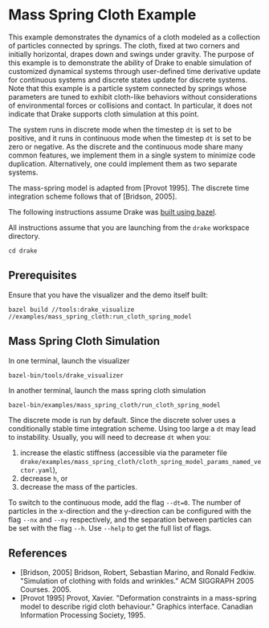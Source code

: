 Mass Spring Cloth Example
================================================================================

This example demonstrates the dynamics of a cloth modeled as a collection of
particles connected by springs. The cloth, fixed at two corners and
initially horizontal, drapes down and swings under gravity. The purpose of this
example is to demonstrate the ability of Drake to enable simulation of
customized dynamical systems through user-defined time derivative update for
continuous systems and discrete states update for discrete systems. Note that
this example is a particle system connected by springs whose parameters are
tuned to exhibit cloth-like behaviors without considerations of environmental
forces or collisions and contact. In particular, it does not indicate that Drake
supports cloth simulation at this point.

The system runs in discrete mode when the timestep `dt` is set to be positive,
and it runs in continuous mode when the timestep `dt` is set to be zero or
negative. As the discrete and the continuous mode share many common features, we
implement them in a single system to minimize code duplication. Alternatively,
one could implement them as two separate systems.

The mass-spring model is adapted from [Provot 1995]. The discrete time
integration scheme follows that of [Bridson, 2005].

The following instructions assume Drake was
[built using bazel](https://drake.mit.edu/bazel.html?highlight=bazel).

All instructions assume that you are launching from the `drake` workspace
directory.
```
cd drake
```

Prerequisites
-------------

Ensure that you have the visualizer and the demo itself built:

```
bazel build //tools:drake_visualize //examples/mass_spring_cloth:run_cloth_spring_model
```


Mass Spring Cloth Simulation
---------------------
In one terminal, launch the visualizer
```
bazel-bin/tools/drake_visualizer
```

In another terminal, launch the mass spring cloth simulation
```
bazel-bin/examples/mass_spring_cloth/run_cloth_spring_model
```

The discrete mode is run by default. Since the discrete solver uses a
conditionally stable time integration scheme. Using too large a `dt`
may lead to instability. Usually, you will need to decrease `dt` when you:

 1. increase the elastic stiffness (accessible via the parameter file 
 `drake/examples/mass_spring_cloth/cloth_spring_model_params_named_vector.yaml`),
 2. decrease `h`, or
 3. decrease the mass of the particles.

To switch to the continuous mode, add the flag `--dt=0`. The number
of particles in the x-direction and the y-direction can be configured
with the flag `--nx` and `--ny` respectively, and the separation
between particles can be set with the flag `--h`. Use `--help` to
get the full list of flags.

References
-------------------------------------------------
 - [Bridson, 2005] Bridson, Robert, Sebastian
 Marino, and Ronald Fedkiw. "Simulation of clothing with folds and wrinkles."
 ACM SIGGRAPH 2005 Courses. 2005.
 - [Provot 1995] Provot, Xavier.
 "Deformation constraints in a mass-spring model to describe rigid cloth
 behaviour." Graphics interface. Canadian Information Processing Society, 1995.
